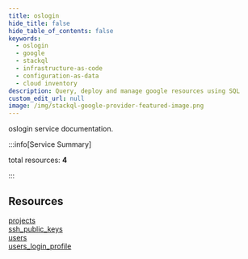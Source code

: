 ```yaml
---
title: oslogin
hide_title: false
hide_table_of_contents: false
keywords:
  - oslogin
  - google
  - stackql
  - infrastructure-as-code
  - configuration-as-data
  - cloud inventory
description: Query, deploy and manage google resources using SQL
custom_edit_url: null
image: /img/stackql-google-provider-featured-image.png
---
```


oslogin service documentation.

:::info[Service Summary]

total resources: __4__  

:::

## Resources
<div class="row">
<div class="providerDocColumn">
<a href="/services/oslogin/projects/">projects</a><br />
<a href="/services/oslogin/ssh_public_keys/">ssh_public_keys</a>
</div>
<div class="providerDocColumn">
<a href="/services/oslogin/users/">users</a><br />
<a href="/services/oslogin/users_login_profile/">users_login_profile</a>
</div>
</div>